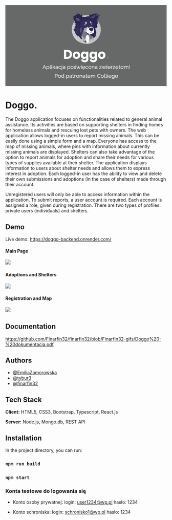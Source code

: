 ![Logo](https://github.com/Finarfin32/finarfin32/blob/Finarfin32-gifs/1.JPG)

# Doggo.

The Doggo application focuses on functionalities related to general animal assistance. Its activities are based on supporting shelters in finding homes for homeless animals and rescuing lost pets with owners. The web application allows logged-in users to report missing animals. This can be easily done using a simple form and a map. Everyone has access to the map of missing animals, where pins with information about currently missing animals are displayed. Shelters can also take advantage of the option to report animals for adoption and share their needs for various types of supplies available at their shelter. The application displays information to users about shelter needs and allows them to express interest in adoption. Each logged-in user has the ability to view and delete their own submissions and adoptions (in the case of shelters) made through their account.

Unregistered users will only be able to access information within the application. To submit reports, a user account is required. Each account is assigned a role, given during registration. There are two types of profiles: private users (individuals) and shelters.

## Demo

Live demo: https://doggo-backend.onrender.com/

#### Main Page

![](https://github.com/Finarfin32/finarfin32/blob/Finarfin32-gifs/Doggo1.gif)

#### Adoptions and Shelters

![](https://github.com/Finarfin32/finarfin32/blob/Finarfin32-gifs/Doggo2.gif)

#### Registration and Map

![](https://github.com/Finarfin32/finarfin32/blob/Finarfin32-gifs/Doggo3.gif)

## Documentation

https://github.com/Finarfin32/finarfin32/blob/Finarfin32-gifs/Doggo%20-%20dokumentacja.pdf

## Authors

- [@EmiliaZamorowska](https://github.com/EmiliaZamorowska)
- [@tybur3](https://github.com/tybur3)
- [@finarfin32](https://github.com/Finarfin32)

## Tech Stack

**Client:** HTML5, CSS3, Bootstrap, Typescript, React.js

**Server:** Node.js, Mongo.db, REST API

## Installation

In the project directory, you can run:

<!-- ### `npm install` -->

### `npm run build`

### `npm start`

### Konta testowe do logowania się

- Konto osoby prywatnej:
  login: user1234@wp.pl
  hasło: 1234

- Konto schroniska:
  login: schronisko1@wp.pl
  hasło: 1234
